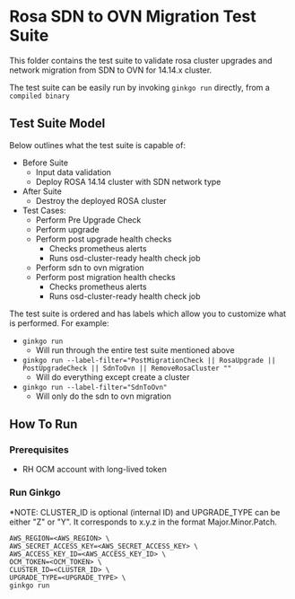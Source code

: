 # Rosa SDN to OVN Migration Test Suite


This folder contains the test suite to validate rosa cluster upgrades and network
migration from SDN to OVN for 14.14.x cluster.


The test suite can be easily run by invoking `ginkgo run` directly,
from a `compiled binary`
## Test Suite Model

Below outlines what the test suite is capable of:

* Before Suite
    * Input data validation
    * Deploy ROSA 14.14 cluster with SDN network type
* After Suite
    * Destroy the deployed ROSA cluster
* Test Cases:
    * Perform Pre Upgrade Check
    * Perform upgrade
    * Perform post upgrade health checks
        * Checks prometheus alerts
        * Runs osd-cluster-ready health check job
    * Perform sdn to ovn migration 
    * Perform post migration health checks
        * Checks prometheus alerts
        * Runs osd-cluster-ready health check job

The test suite is ordered and has labels which allow you to customize what is
performed. For example:

* `ginkgo run`
    * Will run through the entire test suite mentioned above
* `ginkgo run --label-filter="PostMigrationCheck || RosaUpgrade || PostUpgradeCheck || SdnToOvn || RemoveRosaCluster ""`
    * Will do everything except create a cluster
* `ginkgo run --label-filter="SdnToOvn"`
    * Will only do the sdn to ovn migration

## How To Run

### Prerequisites

* RH OCM account with long-lived token

### Run Ginkgo
*NOTE: CLUSTER_ID is optional (internal ID) and UPGRADE_TYPE can be either "Z" or "Y". 
It corresponds to x.y.z in the format Major.Minor.Patch.
```shell
AWS_REGION=<AWS_REGION> \
AWS_SECRET_ACCESS_KEY=<AWS_SECRET_ACCESS_KEY> \
AWS_ACCESS_KEY_ID=<AWS_ACCESS_KEY_ID> \
OCM_TOKEN=<OCM_TOKEN> \
CLUSTER_ID=<CLUSTER_ID> \
UPGRADE_TYPE=<UPGRADE_TYPE> \
ginkgo run 
```
